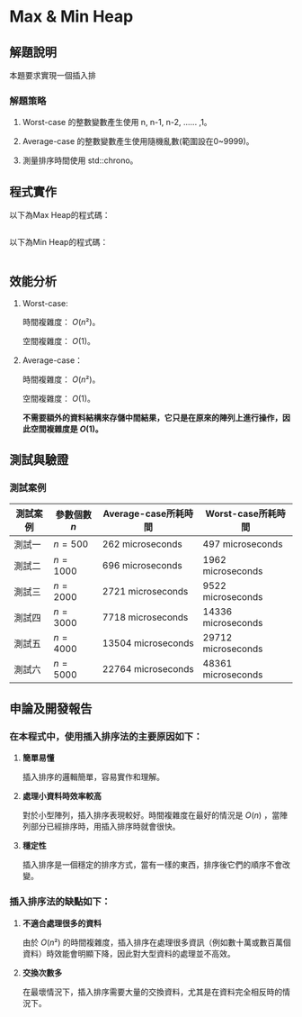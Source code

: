 # Max & Min Heap

## 解題說明

本題要求實現一個插入排

### 解題策略

1. Worst-case 的整數變數產生使用 n, n-1, n-2, ...... ,1。

2. Average-case 的整數變數產生使用隨機亂數(範圍設在0~9999)。

3. 測量排序時間使用 std::chrono。

## 程式實作

以下為Max Heap的程式碼：

```cpp


```
以下為Min Heap的程式碼：

```cpp

```
## 效能分析

1. 
    Worst-case:

     時間複雜度： $O(n²)$。
 
     空間複雜度： $O(1)$。
2. 
   Average-case：

     時間複雜度： $O(n²)$。
 
     空間複雜度： $O(1)$。

   **不需要額外的資料結構來存儲中間結果，它只是在原來的陣列上進行操作，因此空間複雜度是 $O(1)$。**


## 測試與驗證

### 測試案例

| 測試案例 | 參數個數 $n$ | Average-case所耗時間 | Worst-case所耗時間 |
|----------|--------------|----------|----------|
| 測試一   | $n = 500$      | 262 microseconds | 497 microseconds |
| 測試二   | $n = 1000$      | 696 microseconds | 1962 microseconds | 
| 測試三   | $n = 2000$      | 2721 microseconds | 9522 microseconds |
| 測試四   | $n = 3000$      | 7718 microseconds | 14336 microseconds |
| 測試五   | $n = 4000$      | 13504 microseconds | 29712 microseconds |
| 測試六   | $n = 5000$      | 22764 microseconds | 48361 microseconds |



## 申論及開發報告

### 在本程式中，使用插入排序法的主要原因如下：

1.  **簡單易懂**

      插入排序的邏輯簡單，容易實作和理解。


2. **處理小資料時效率較高**

     對於小型陣列，插入排序表現較好。時間複雜度在最好的情況是 $O(n)$ ，當陣列部分已經排序時，用插入排序時就會很快。

3. **穩定性**

     插入排序是一個穩定的排序方式，當有一樣的東西，排序後它們的順序不會改變。

### 插入排序法的缺點如下：

1. **不適合處理很多的資料**

     由於 $O(n²)$ 的時間複雜度，插入排序在處理很多資訊（例如數十萬或數百萬個資料）時效能會明顯下降，因此對大型資料的處理並不高效。

2. **交換次數多**

     在最壞情況下，插入排序需要大量的交換資料，尤其是在資料完全相反時的情況下。
